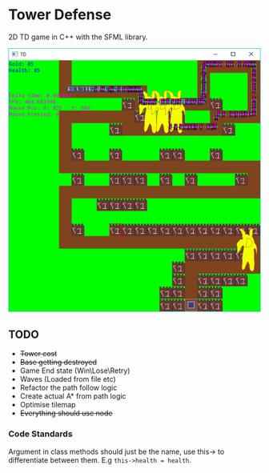 # Tower Defense
2D TD game in C++ with the SFML library.


![td.png](td.png)

## TODO

* ~~Tower cost~~
* ~~Base getting destroyed~~
* Game End state (Win\Lose\Retry)
* Waves (Loaded from file etc)
* Refactor the path follow logic
* Create actual A* from path logic
* Optimise tilemap
* ~~Everything should use node~~

### Code Standards

Argument in class methods should just be the name, use this-> to differentiate between them. E.g `this->health = health`.